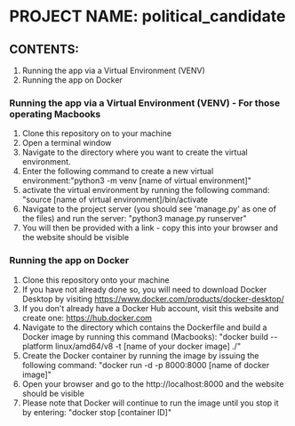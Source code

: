 # PROJECT NAME: political_candidate

## CONTENTS:
1. Running the app via a Virtual Environment (VENV)
1. Running the app on Docker

### Running the app via a Virtual Environment (VENV) - For those operating Macbooks
1. Clone this repository on to your machine
1. Open a terminal window
1. Navigate to the directory where you want to create the virtual environment.
1. Enter the following command to create a new virtual environment:"python3 -m venv [name of virtual environment]"
1. activate the virtual environment by running the following command: "source [name of virtual environment]/bin/activate
1. Navigate to the project server (you should see 'manage.py' as one of the files) and run the server: "python3 manage.py runserver"
1. You will then be provided with a link - copy this into your browser and the website should be visible

### Running the app on Docker
1. Clone this repository onto your machine
1. If you have not already done so, you will need to download Docker Desktop by visiting https://www.docker.com/products/docker-desktop/
1. If you don't already have a Docker Hub account, visit this website and create one: https://hub.docker.com
1. Navigate to the directory which contains the Dockerfile and build a Docker image by running this command (Macbooks): "docker build --platform linux/amd64/v8 -t [name of your docker image] ./"
1. Create the Docker container by running the image by issuing the following command: "docker run -d -p 8000:8000 [name of docker image]"
1. Open your browser and go to the http://localhost:8000 and the website should be visible
1. Please note that Docker will continue to run the image until you stop it by entering: "docker stop [container ID]"

